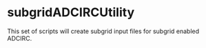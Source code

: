# subgridADCIRCUtility
This set of scripts will create subgrid input files for subgrid enabled ADCIRC.
